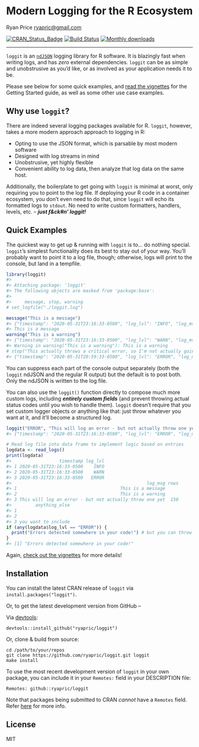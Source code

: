 Modern Logging for the R Ecosystem
==================================

Ryan Price
<a href="mailto:ryapric@gmail.com" class="email">ryapric@gmail.com</a>

[![CRAN\_Status\_Badge](http://www.r-pkg.org/badges/version/loggit)](https://cran.r-project.org/package=loggit)
[![Build
Status](https://travis-ci.org/ryapric/loggit.svg?branch=master)](https://travis-ci.org/ryapric/loggit)
[![Monthly
downloads](https://cranlogs.r-pkg.org/badges/loggit)](https://cran.r-project.org/package=loggit)

------------------------------------------------------------------------

`loggit` is an [`ndJSON`](https://github.com/ndjson/ndjson-spec) logging
library for R software. It is blazingly fast when writing logs, and has
*zero* external dependencies. `loggit` can be as simple and unobstrusive
as you’d like, or as involved as your application needs it to be.

Please see below for some quick examples, and [read the
vignettes](https://cran.r-project.org/web/packages/loggit/vignettes/)
for the Getting Started guide, as well as some other use case examples.

Why use `loggit`?
-----------------

There are indeed several logging packages available for R. `loggit`,
however, takes a more modern approach approach to logging in R:

-   Opting to use the JSON format, which is parsable by most modern
    software
-   Designed with log streams in mind
-   Unobstrusive, yet highly flexible
-   Convenient ability to log data, then analyze that log data on the
    same host.

Additionally, the boilerplate to get going with `loggit` is minimal at
worst, only requiring you to point to the log file. If deploying your R
code in a container ecosystem, you don’t even need to do that, since
`loggit` will echo its formatted logs to `stdout`. No need to write
custom formatters, handlers, levels, etc. – ***just f&ck\#n’ loggit!***

Quick Examples
--------------

The quickest way to get up & running with `loggit` is to… do nothing
special. `loggit`’s simplest functionality does its best to stay out of
your way. You’ll probably want to point it to a log file, though;
otherwise, logs will print to the console, but land in a tempfile.

``` r
library(loggit)
#> 
#> Attaching package: 'loggit'
#> The following objects are masked from 'package:base':
#> 
#>     message, stop, warning
# set_logfile("./loggit.log")

message("This is a message")
#> {"timestamp": "2020-05-31T23:16:33-0500", "log_lvl": "INFO", "log_msg": "This is a message"}
#> This is a message
warning("This is a warning")
#> {"timestamp": "2020-05-31T23:16:33-0500", "log_lvl": "WARN", "log_msg": "This is a warning"}
#> Warning in warning("This is a warning"): This is a warning
# stop("This actually throws a critical error, so I'm not actually going to run it here :)"))
#> {"timestamp": "2020-05-31T20:59:33-0500", "log_lvl": "ERROR", "log_msg": "This actually throws a critical error, so I'm not actually going to run it here :)"}
```

You can suppress each part of the console output separately (both the
`loggit` ndJSON and the regular R output) but the default is to post
both. Only the ndJSON is written to the log file.

You can also use the `loggit()` function directly to compose much more
custom logs, including ***entirely custom fields*** (and prevent
throwing actual status codes until you wish to handle them). `loggit`
doesn’t require that you set custom logger objects or anything like
that: just throw whatever you want at it, and it’ll become a structured
log.

``` r
loggit("ERROR", "This will log an error - but not actually throw one yet", rows = nrow(iris), anything_else = "you want to include")
#> {"timestamp": "2020-05-31T23:16:33-0500", "log_lvl": "ERROR", "log_msg": "This will log an error - but not actually throw one yet", "rows": "150", "anything_else": "you want to include"}

# Read log file into data frame to implement logic based on entries
logdata <- read_logs()
print(logdata)
#>                  timestamp log_lvl
#> 1 2020-05-31T23:16:33-0500    INFO
#> 2 2020-05-31T23:16:33-0500    WARN
#> 3 2020-05-31T23:16:33-0500   ERROR
#>                                                   log_msg rows
#> 1                                       This is a message     
#> 2                                       This is a warning     
#> 3 This will log an error - but not actually throw one yet  150
#>         anything_else
#> 1                    
#> 2                    
#> 3 you want to include
if (any(logdata$log_lvl == "ERROR")) {
  print("Errors detected somewhere in your code!") # but you can throw a stop() here, too, for example
}
#> [1] "Errors detected somewhere in your code!"
```

Again, [check out the
vignettes](https://cran.r-project.org/web/packages/loggit/vignettes/)
for more details!

Installation
------------

You can install the latest CRAN release of `loggit` via
`install.packages("loggit")`.

Or, to get the latest development version from GitHub –

Via [devtools](https://github.com/hadley/devtools):

    devtools::install_github("ryapric/loggit")

Or, clone & build from source:

    cd /path/to/your/repos
    git clone https://github.com/ryapric/loggit.git loggit
    make install

To use the most recent development version of `loggit` in your own
package, you can include it in your `Remotes:` field in your DESCRIPTION
file:

    Remotes: github::ryapric/loggit

Note that packages being submitted to CRAN *cannot* have a `Remotes`
field. Refer
[here](https://cran.r-project.org/web/packages/devtools/vignettes/dependencies.html)
for more info.

License
-------

MIT
